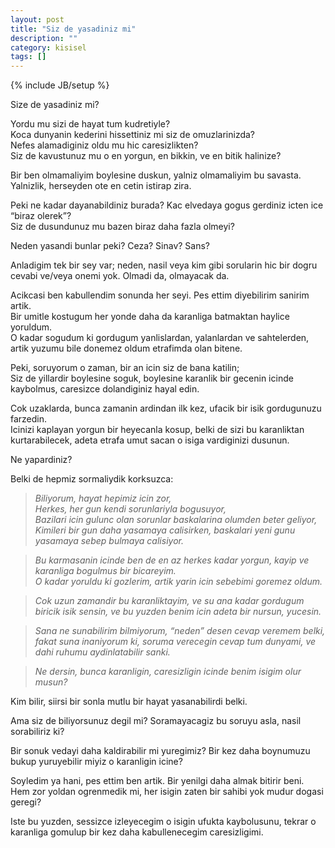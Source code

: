 ```yaml
---
layout: post
title: "Siz de yasadiniz mi"
description: ""
category: kisisel
tags: []
---
```

{% include JB/setup %}

Size de yasadiniz mi?

Yordu mu sizi de hayat tum kudretiyle?  
Koca dunyanin kederini hissettiniz mi siz de omuzlarinizda?  
Nefes alamadiginiz oldu mu hic caresizlikten?  
Siz de kavustunuz mu o en yorgun, en bikkin, ve en bitik halinize?

Bir ben olmamaliyim boylesine duskun, yalniz olmamaliyim bu savasta.  
Yalnizlik, herseyden ote en cetin istirap zira.

Peki ne kadar dayanabildiniz burada? Kac elvedaya gogus gerdiniz icten ice “biraz olerek”?  
Siz de dusundunuz mu bazen biraz daha fazla olmeyi?

Neden yasandi bunlar peki? Ceza? Sinav? Sans?

Anladigim tek bir sey var; neden, nasil veya kim gibi sorularin hic bir dogru cevabi ve/veya onemi yok. Olmadi da, olmayacak da.

Acikcasi ben kabullendim sonunda her seyi. Pes ettim diyebilirim sanirim artik.  
Bir umitle kostugum her yonde daha da karanliga batmaktan haylice yoruldum.  
O kadar sogudum ki gordugum yanlislardan, yalanlardan ve sahtelerden, artik yuzumu bile donemez oldum etrafimda olan bitene.

Peki, soruyorum o zaman, bir an icin siz de bana katilin;  
Siz de yillardir boylesine soguk, boylesine karanlik bir gecenin icinde kaybolmus, caresizce dolandiginiz hayal edin.

Cok uzaklarda, bunca zamanin ardindan ilk kez, ufacik bir isik gordugunuzu farzedin.  
Icinizi kaplayan yorgun bir heyecanla kosup, belki de sizi bu karanliktan kurtarabilecek, adeta etrafa umut sacan o isiga vardiginizi dusunun.

Ne yapardiniz?

Belki de hepmiz sormaliydik korksuzca:  

> _Biliyorum, hayat hepimiz icin zor,_  
_Herkes, her gun kendi sorunlariyla bogusuyor,_  
_Bazilari icin gulunc olan sorunlar baskalarina olumden beter geliyor,_  
_Kimileri bir gun daha yasamaya calisirken, baskalari yeni gunu yasamaya sebep bulmaya calisiyor._  
  
> _Bu karmasanin icinde ben de en az herkes kadar yorgun, kayip ve karanliga bogulmus bir bicareyim._  
_O kadar yoruldu ki gozlerim, artik yarin icin sebebimi goremez oldum._  
  
  
> _Cok uzun zamandir bu karanliktayim, ve su ana kadar gordugum biricik isik sensin, ve bu yuzden benim icin adeta bir nursun, yucesin._  
  
> _Sana ne sunabilirim bilmiyorum, “neden” desen cevap veremem belki, fakat suna inaniyorum ki, soruma verecegin cevap tum dunyami, ve dahi ruhumu aydinlatabilir sanki._  
  
> _Ne dersin, bunca karanligin, caresizligin icinde benim isigim olur musun?_

Kim bilir, siirsi bir sonla mutlu bir hayat yasanabilirdi belki.

Ama siz de biliyorsunuz degil mi? Soramayacagiz bu soruyu asla, nasil sorabiliriz ki?

Bir sonuk vedayi daha kaldirabilir mi yuregimiz? Bir kez daha boynumuzu bukup yuruyebilir miyiz o karanligin icine?

Soyledim ya hani, pes ettim ben artik. Bir yenilgi daha almak bitirir beni.  
Hem zor yoldan ogrenmedik mi, her isigin zaten bir sahibi yok mudur dogasi geregi?

Iste bu yuzden, sessizce izleyecegim o isigin ufukta kaybolusunu, tekrar o karanliga gomulup bir kez daha kabullenecegim caresizligimi.